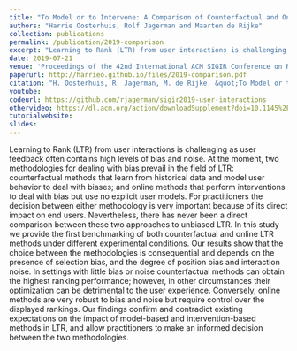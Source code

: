 ```yaml
---
title: "To Model or to Intervene: A Comparison of Counterfactual and Online Learning to Rank from User Interactions"
authors: "Harrie Oosterhuis, Rolf Jagerman and Maarten de Rijke"
collection: publications
permalink: /publication/2019-comparison
excerpt: "Learning to Rank (LTR) from user interactions is challenging as user feedback often contains high levels of bias and noise. At the moment, two methodologies for dealing with bias prevail in the field of LTR: counterfactual methods that learn from historical data and model user behavior to deal with biases; and online methods that perform interventions to deal with bias but use no explicit user models."
date: 2019-07-21
venue: 'Proceedings of the 42nd International ACM SIGIR Conference on Research and Development in Information Retrieval (SIGIR ’19)'
paperurl: http://harrieo.github.io/files/2019-comparison.pdf
citation: "H. Oosterhuis, R. Jagerman, M. de Rijke. &quot;To Model or to Intervene: A Comparison of Counterfactual and Online Learning to Rank from User Interactions.&quot; In <i>Proceedings of the 42nd International ACM SIGIR Conference on Research and Development in Information Retrieval</i>. ACM, 2019."
youtube: 
codeurl: https://github.com/rjagerman/sigir2019-user-interactions
othervideo: https://dl.acm.org/action/downloadSupplement?doi=10.1145%2F3331184.3331269&file=cite1-11h40-d1.mp4
tutorialwebsite:
slides:
---
```


Learning to Rank (LTR) from user interactions is challenging as user feedback often contains high levels of bias and noise. At the moment, two methodologies for dealing with bias prevail in the field of LTR: counterfactual methods that learn from historical data and model user behavior to deal with biases; and online methods that perform interventions to deal with bias but use no explicit user models. For practitioners the decision between either methodology is very important because of its direct impact on end users. Nevertheless, there has never been a direct comparison between these two approaches to unbiased LTR. In this study we provide the first benchmarking of both counterfactual and online LTR methods under different experimental conditions. Our results show that the choice between the methodologies is consequential and depends on the presence of selection bias, and the degree of position bias and interaction noise. In settings with little bias or noise counterfactual methods can obtain the highest ranking performance; however, in other circumstances their optimization can be detrimental to the user experience. Conversely, online methods are very robust to bias and noise but require control over the displayed rankings. Our findings confirm and contradict existing expectations on the impact of model-based and intervention-based methods in LTR, and allow practitioners to make an informed decision between the two methodologies.